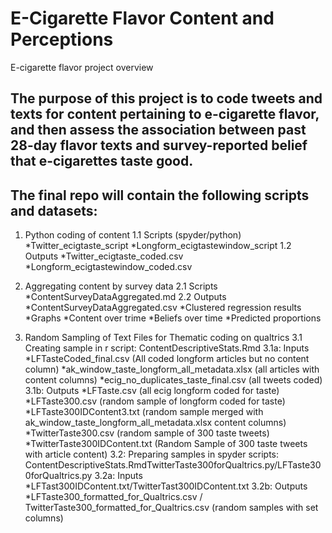 # E-Cigarette Flavor Content and Perceptions 
E-cigarette flavor project overview

## The purpose of this project is to code tweets and texts for content pertaining to e-cigarette flavor, and then assess the association between past 28-day flavor texts and survey-reported belief that e-cigarettes taste good.

## The final repo will contain the following scripts and datasets:
1.	Python coding of content
  1.1 Scripts (spyder/python)
    *Twitter_ecigtaste_script
    *Longform_ecigtastewindow_script
  1.2 Outputs
    *Twitter_ecigtaste_coded.csv
    *Longform_ecigtastewindow_coded.csv
2.	Aggregating content by survey data
  2.1 Scripts
   *ContentSurveyDataAggregated.md
  2.2 Outputs
    *ContentSurveyDataAggregated.csv
    *Clustered regression results
    *Graphs
        *Content over trime 
        *Beliefs over time
        *Predicted proportions 
        
3. Random Sampling of Text Files for Thematic coding on qualtrics
  3.1 Creating sample in r script: ContentDescriptiveStats.Rmd
    3.1a: Inputs
     *LFTasteCoded_final.csv (All coded longform articles but no content column) 
     *ak_window_taste_longform_all_metadata.xlsx (all   articles with content columns)
     *ecig_no_duplicates_taste_final.csv (all tweets coded)
    3.1b: Outputs
      *LFTaste.csv (all ecig longform coded for taste)
      *LFTaste300.csv (random sample of longform coded for taste)
      *LFTaste300IDContent3.txt (random sample merged with ak_window_taste_longform_all_metadata.xlsx content columns)
      *TwitterTaste300.csv (random sample of 300 taste tweets)
       *TwitterTaste300IDContent.txt (Random Sample of 300 taste tweets with article content)
  3.2: Preparing samples in spyder scripts: ContentDescriptiveStats.RmdTwitterTaste300forQualtrics.py/LFTaste300forQualtrics.py
     3.2a: Inputs
       *LFTast300IDContent.txt/TwitterTast300IDContent.txt
    3.2b: Outputs
      *LFTaste300_formatted_for_Qualtrics.csv / TwitterTaste300_formatted_for_Qualtrics.csv (random samples with set columns)
   
    
    
    